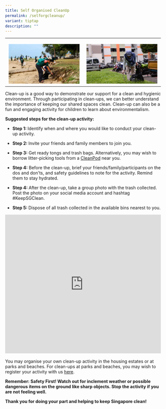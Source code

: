 ```yaml
---
title: Self Organised CleanUp
permalink: /selforgcleanup/
variant: tiptap
description: ""
---
```

<table style="minWidth: 50px">
<colgroup>
<col>
<col>
</colgroup>
<tbody>
<tr>
<td rowspan="1" colspan="1">
<p></p>
<div class="isomer-image-wrapper">
<img style="width: 100%" height="auto" width="100%" alt="" src="/images/Slide2.png">
</div>
</td>
<td rowspan="1" colspan="1">
<p></p>
<div class="isomer-image-wrapper">
<img style="width: 100%" height="auto" width="100%" alt="" src="/images/Slide1.png">
</div>
</td>
</tr>
</tbody>
</table>
<p>Clean-up is a good way to demonstrate our support for a clean and hygienic
environment. Through participating in clean-ups, we can better understand
the importance of keeping our shared spaces clean. Clean-up can also be
a fun and engaging activity for children to learn about environmentalism.</p>
<p><strong>Suggested steps for the clean-up activity:</strong>
</p>
<ul data-tight="true" class="tight">
<li>
<p><strong>Step 1: </strong>Identify when and where you would like to conduct
your clean-up activity.</p>
</li>
<li>
<p><strong>Step 2: </strong>Invite your friends and family members to join
you.</p>
</li>
<li>
<p><strong>Step 3:</strong> Get ready tongs and trash bags. Alternatively,
you may wish to borrow litter-picking tools from a <a href="/resources/cleanpod/" rel="noopener noreferrer nofollow" target="_blank">CleanPod</a> near you.</p>
</li>
<li>
<p><strong>Step 4:</strong> Before the clean-up, brief your friends/family/participants
on the dos and don'ts, and safety guidelines to note for the activity.
Remind them to stay hydrated.</p>
</li>
<li>
<p><strong>Step 4: </strong>After the clean-up, take a group photo with the
trash collected. Post the photo on your social media account and hashtag
#KeepSGClean.</p>
</li>
<li>
<p><strong>Step 5: </strong>Dispose of all trash collected in the available
bins nearest to you.</p>
</li>
</ul>
<div class="iframe-wrapper">
<iframe height="450" width="100%" allowfullscreen="true" frameborder="0" src="https://www.youtube.com/embed/ERnvwXADRZY?si=E6zA_dmJ9mDPXxeq"></iframe>
</div>
<p></p>
<p>You may organise your own clean-up activity in the housing estates or
at parks and beaches. For clean-ups at parks and beaches, you may wish
to register your activity with us <a href="/beachcleanup/" rel="noopener noreferrer nofollow" target="_blank">here</a>.</p>
<p></p>
<p><strong>Remember: Safety First! Watch out for inclement weather or possible dangerous items on the ground like sharp objects. Stop the activity if you are not feeling well.</strong>
</p>
<p></p>
<p><strong>Thank you for doing your part and helping to keep Singapore clean!</strong>
</p>
<p></p>